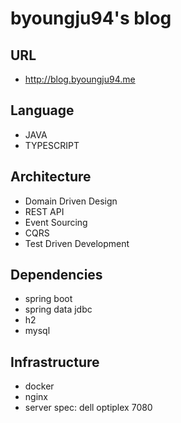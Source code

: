 # byoungju94's blog

## URL
- http://blog.byoungju94.me

## Language
- JAVA
- TYPESCRIPT

## Architecture
- Domain Driven Design
- REST API
- Event Sourcing
- CQRS
- Test Driven Development

## Dependencies
- spring boot
- spring data jdbc
- h2
- mysql

## Infrastructure
- docker
- nginx
- server spec: dell optiplex 7080
